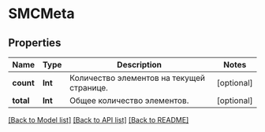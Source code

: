 # SMCMeta

## Properties
Name | Type | Description | Notes
------------ | ------------- | ------------- | -------------
**count** | **Int** | Количество элементов на текущей странице. | [optional] 
**total** | **Int** | Общее количество элементов. | [optional] 

[[Back to Model list]](../README.md#documentation-for-models) [[Back to API list]](../README.md#documentation-for-api-endpoints) [[Back to README]](../README.md)


